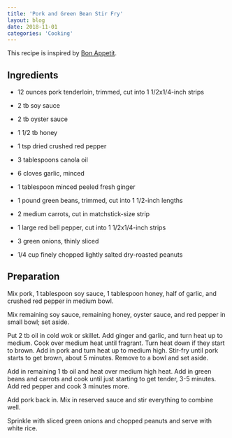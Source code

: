 ```yaml
---
title: 'Pork and Green Bean Stir Fry'
layout: blog
date: 2018-11-01
categories: 'Cooking'
---
```


This recipe is inspired by [Bon Appetit](https://www.epicurious.com/recipes/food/views/pork-stir-fry-with-green-beans-and-peanuts-108451).

## Ingredients

* 12 ounces pork tenderloin, trimmed, cut into 1 1/2x1/4-inch strips
* 2 tb soy sauce
* 2 tb oyster sauce 
* 1 1/2 tb honey
* 1 tsp dried crushed red pepper

* 3 tablespoons canola oil
* 6 cloves garlic, minced
* 1 tablespoon minced peeled fresh ginger

* 1 pound green beans, trimmed, cut into 1 1/2-inch lengths
* 2 medium carrots, cut in  matchstick-size strip
* 1 large red bell pepper, cut into 1 1/2x1/4-inch strips
* 3 green onions, thinly sliced
* 1/4 cup finely chopped lightly salted dry-roasted peanuts

## Preparation

Mix pork, 1 tablespoon soy sauce, 1 tablespoon honey, half of garlic, and crushed red pepper in medium bowl. 

Mix remaining soy sauce, remaining  honey, oyster sauce, and red pepper in small bowl; set aside.

Put 2 tb oil in cold wok or skillet. Add ginger and garlic, and turn heat up to medium.  Cook over medium heat until fragrant.  Turn heat down if they start to brown. Add in pork and turn heat up to medium high. Stir-fry until pork starts to get brown, about 5 minutes.  Remove to a bowl and set aside.

Add in remaining 1 tb oil and heat over medium high heat.  Add in green beans and carrots and cook until just starting to get tender, 3-5 minutes.  Add red pepper and cook 3 minutes more.

Add pork back in.  Mix in reserved sauce and stir everything to combine well.  

Sprinkle with sliced green onions and chopped peanuts and serve with white rice.